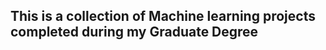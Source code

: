 ## This is a collection of Machine learning projects completed during my Graduate Degree
<!-- ### [Caridac Arrythmia](Cardiac-Arrythimia-classification.ipynb) 
### [A Project on Different Evaluation metrics](Evaluation-Metrics.ipynb)
### [Exploration of Supervised Learning models using Scikit Datasets](Supervised-Learning Models(KNN, Linear, Ridge, Lasso, SVM, Ploynomial).ipynb) -->
